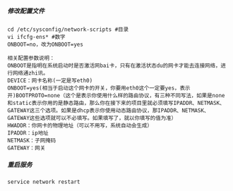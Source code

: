 ##### 修改配置文件
    cd /etc/sysconfig/network-scripts #目录
    vi ifcfg-ens* #数字
    ONBOOT=no，改为ONBOOT=yes
    
    相关配置参数说明：
    ONBOOT是指明在系统启动时是否激活网bai卡，只有在激活状态du的网卡才能去连接网络，进行网络通zhi讯。
    DEVICE：网卡名称(一定是写eth0)
    ONBOOT=yes(相当于启动这个网卡的开关，你要用eth0这个一定要yes，表示开)BOOTPROTO=none（这个是表示你使用什么样的路由协议，有三种不同写法，如果是none和static表示你用的是静态路由，那么你在接下来的项目里就必须填写IPADDR、NETMASK、GATEWAY这三个选项。如果是dhcp表示你使用动态路由协议，那IPADDR、NETMASK、GATEWAY这些选项就可以不必填写。如果填写了，就以你填写的值为准）
    HWADDR：你网卡的物理地址（可以不用写，系统自动会生成）
    IPADDR：ip地址
    NETMASK：子网掩码
    GATEWAY：网关
    
##### 重启服务
    service network restart
